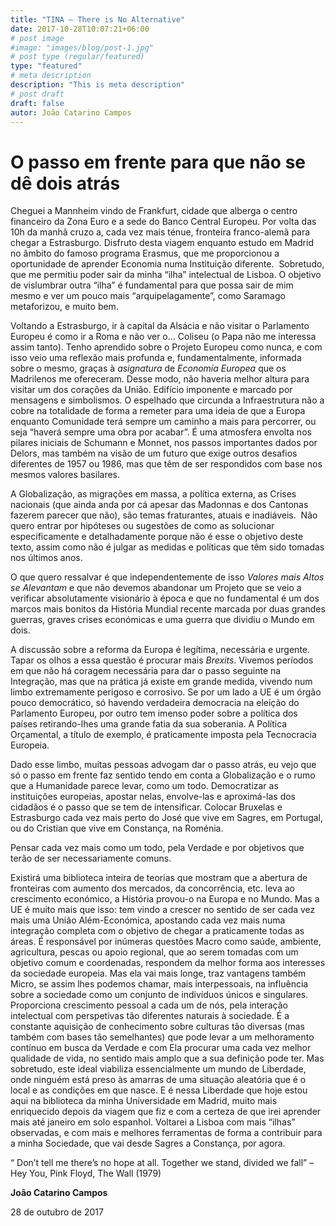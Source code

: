 ```yaml
---
title: "TINA – There is No Alternative"
date: 2017-10-28T10:07:21+06:00
# post image
#image: "images/blog/post-1.jpg"
# post type (regular/featured)
type: "featured"
# meta description
description: "This is meta description"
# post draft
draft: false
autor: João Catarino Campos
---
```


# O passo em frente para que não se dê dois atrás

Cheguei a Mannheim vindo de Frankfurt, cidade que alberga o centro financeiro da Zona Euro e a sede do Banco Central Europeu. Por volta das 10h da manhã cruzo a, cada vez mais ténue, fronteira franco-alemã para chegar a Estrasburgo. Disfruto desta viagem enquanto estudo em Madrid no âmbito do famoso programa Erasmus, que me proporcionou a oportunidade de aprender Economia numa Instituição diferente.  Sobretudo, que me permitiu poder sair da minha “ilha” intelectual de Lisboa. O objetivo de vislumbrar outra “ilha” é fundamental para que possa sair de mim mesmo e ver um pouco mais “arquipelagamente”, como Saramago metaforizou, e muito bem.

Voltando a Estrasburgo, ir à capital da Alsácia e não visitar o Parlamento Europeu é como ir a Roma e não ver o… Coliseu (o Papa não me interessa assim tanto). Tenho aprendido sobre o Projeto Europeu como nunca, e com isso veio uma reflexão mais profunda e, fundamentalmente, informada sobre o mesmo, graças à _asignatura_ de _Economía Europea_ que os Madrilenos me ofereceram. Desse modo, não haveria melhor altura para visitar um dos corações da União. Edifício imponente e marcado por mensagens e simbolismos. O espelhado que circunda a Infraestrutura não a cobre na totalidade de forma a remeter para uma ideia de que a Europa enquanto Comunidade terá sempre um caminho a mais para percorrer, ou seja “haverá sempre uma obra por acabar”. É uma atmosfera envolta nos pilares iniciais de Schumann e Monnet, nos passos importantes dados por Delors, mas também na visão de um futuro que exige outros desafios diferentes de 1957 ou 1986, mas que têm de ser respondidos com base nos mesmos valores basilares.

A Globalização, as migrações em massa, a política externa, as Crises nacionais (que ainda anda por cá apesar das Madonnas e dos Cantonas fazerem parecer que não), são temas fraturantes, atuais e inadiáveis.  Não quero entrar por hipóteses ou sugestões de como as solucionar especificamente e detalhadamente porque não é esse o objetivo deste texto, assim como não é julgar as medidas e políticas que têm sido tomadas nos últimos anos.

O que quero ressalvar é que independentemente de isso _Valores mais Altos se Alevantam_ e que não devemos abandonar um Projeto que se veio a verificar absolutamente visionário à época e que no fundamental é um dos marcos mais bonitos da História Mundial recente marcada por duas grandes guerras, graves crises económicas e uma guerra que dividiu o Mundo em dois.

A discussão sobre a reforma da Europa é legítima, necessária e urgente. Tapar os olhos a essa questão é procurar mais _Brexits_. Vivemos períodos em que não há coragem necessária para dar o passo seguinte na Integração, mas que na prática já existe em grande medida, vivendo num limbo extremamente perigoso e corrosivo. Se por um lado a UE é um órgão pouco democrático, só havendo verdadeira democracia na eleição do Parlamento Europeu, por outro tem imenso poder sobre a política dos países retirando-lhes uma grande fatia da sua soberania. A Política Orçamental, a título de exemplo, é praticamente imposta pela Tecnocracia Europeia.

Dado esse limbo, muitas pessoas advogam dar o passo atrás, eu vejo que só o passo em frente faz sentido tendo em conta a Globalização e o rumo que a Humanidade parece levar, como um todo. Democratizar as instituições europeias, apostar nelas, envolve-las e aproximá-las dos cidadãos é o passo que se tem de intensificar. Colocar Bruxelas e Estrasburgo cada vez mais perto do José que vive em Sagres, em Portugal, ou do Cristian que vive em Constança, na Roménia.

Pensar cada vez mais como um todo, pela Verdade e por objetivos que terão de ser necessariamente comuns.

Existirá uma biblioteca inteira de teorias que mostram que a abertura de fronteiras com aumento dos mercados, da concorrência, etc. leva ao crescimento económico, a História provou-o na Europa e no Mundo. Mas a UE é muito mais que isso: tem vindo a crescer no sentido de ser cada vez mais uma União Além-Económica, apostando cada vez mais numa integração completa com o objetivo de chegar a praticamente todas as áreas. É responsável por inúmeras questões Macro como saúde, ambiente, agricultura, pescas ou apoio regional, que ao serem tomadas com um objetivo comum e coordenadas, respondem da melhor forma aos interesses da sociedade europeia. Mas ela vai mais longe, traz vantagens também Micro, se assim lhes podemos chamar, mais interpessoais, na influência sobre a sociedade como um conjunto de indivíduos únicos e singulares. Proporciona crescimento pessoal a cada um de nós, pela interação intelectual com perspetivas tão diferentes naturais à sociedade. É a constante aquisição de conhecimento sobre culturas tão diversas (mas também com bases tão semelhantes) que pode levar a um melhoramento contínuo em busca da Verdade e com Ela procurar uma cada vez melhor qualidade de vida, no sentido mais amplo que a sua definição pode ter. Mas sobretudo, este ideal viabiliza essencialmente um mundo de Liberdade, onde ninguém está preso às amarras de uma situação aleatória que é o local e as condições em que nasce. E é nessa Liberdade que hoje estou aqui na biblioteca da minha Universidade em Madrid, muito mais enriquecido depois da viagem que fiz e com a certeza de que irei aprender mais até janeiro em solo espanhol. Voltarei a Lisboa com mais “ilhas” observadas, e com mais e melhores ferramentas de forma a contribuir para a minha Sociedade, que vai desde Sagres a Constança, por agora.

“ Don’t tell me there’s no hope at all. Together we stand, divided we fall” – Hey You, Pink Floyd, The Wall (1979)

**João Catarino Campos**

28 de outubro de 2017